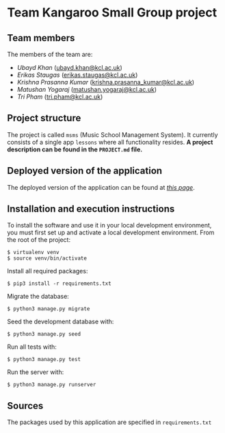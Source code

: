 # Team Kangaroo Small Group project

## Team members
The members of the team are:
- *Ubayd Khan* ([ubayd.khan@kcl.ac.uk](ubayd.khan@kcl.ac.uk))
- *Erikas Staugas* ([erikas.staugas@kcl.ac.uk](erikas.staugas@kcl.ac.uk))
- *Krishna Prasanna Kumar* ([krishna.prasanna_kumar@kcl.ac.uk](krishna.prasanna_kumar@kcl.ac.uk)) 
- *Matushan Yogaraj* ([matushan.yogaraj@kcl.ac.uk](matushan.yogaraj@kcl.ac.uk))
- *Tri Pham* ([tri.pham@kcl.ac.uk](tri.pham@kcl.ac.uk))

## Project structure
The project is called `msms` (Music School Management System).  It currently consists of a single app `lessons` where all functionality resides.
**A project description can be found in the `PROJECT.md` file.**

## Deployed version of the application
The deployed version of the application can be found at *[this page](http://matyog.pythonanywhere.com)*.

## Installation and execution instructions
To install the software and use it in your local development environment, you must first set up and activate a local development environment.  From the root of the project:

```
$ virtualenv venv
$ source venv/bin/activate
```

Install all required packages:

```
$ pip3 install -r requirements.txt
```

Migrate the database:

```
$ python3 manage.py migrate
```

Seed the development database with:

```
$ python3 manage.py seed
```

Run all tests with:
```
$ python3 manage.py test
```

Run the server with:

```
$ python3 manage.py runserver
```

## Sources
The packages used by this application are specified in `requirements.txt`

